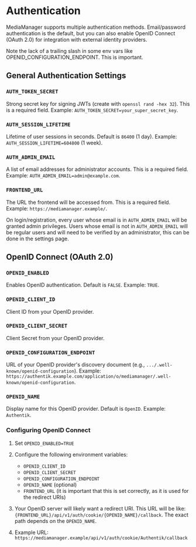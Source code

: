 # Authentication

MediaManager supports multiple authentication methods. Email/password authentication is the default, but you can also
enable OpenID Connect (OAuth 2.0) for integration with external identity providers.

<note>
   Note the lack of a trailing slash in some env vars like OPENID_CONFIGURATION_ENDPOINT. This is important.
</note>

## General Authentication Settings

### `AUTH_TOKEN_SECRET`

Strong secret key for signing JWTs (create with `openssl rand -hex 32`). This is a required field. Example:
`AUTH_TOKEN_SECRET=your_super_secret_key`.

### `AUTH_SESSION_LIFETIME`

Lifetime of user sessions in seconds. Default is `86400` (1 day). Example: `AUTH_SESSION_LIFETIME=604800` (1 week).

### `AUTH_ADMIN_EMAIL`

A list of email addresses for administrator accounts. This is a required field. Example:
`AUTH_ADMIN_EMAIL=admin@example.com`.

### `FRONTEND_URL`

The URL the frontend will be accessed from. This is a required field. Example: `https://mediamanager.example/`.

<note>
On login/registration, every user whose email is in <code>AUTH_ADMIN_EMAIL</code> will be granted admin privileges.
Users whose email is not in <code>AUTH_ADMIN_EMAIL</code> will be regular users and will need to be verified by an administrator,
this can be done in the settings page.
</note>
<tip>
    <include from="notes.topic" element-id="list-format"/>
</tip>

## OpenID Connect (OAuth 2.0)

### `OPENID_ENABLED`

Enables OpenID authentication. Default is `FALSE`. Example: `TRUE`.

### `OPENID_CLIENT_ID`

Client ID from your OpenID provider.

### `OPENID_CLIENT_SECRET`

Client Secret from your OpenID provider.

### `OPENID_CONFIGURATION_ENDPOINT`

URL of your OpenID provider's discovery document (e.g., `.../.well-known/openid-configuration`). Example:
`https://authentik.example.com/application/o/mediamanager/.well-known/openid-configuration`.

### `OPENID_NAME`

Display name for this OpenID provider. Default is `OpenID`. Example: `Authentik`.

### Configuring OpenID Connect

1. Set `OPENID_ENABLED=TRUE`
2. Configure the following environment variables:
    * `OPENID_CLIENT_ID`
    * `OPENID_CLIENT_SECRET`
    * `OPENID_CONFIGURATION_ENDPOINT`
    * `OPENID_NAME` (optional)
    * `FRONTEND_URL` (it is important that this is set correctly, as it is used for the redirect URIs)
3. Your OpenID server will likely want a redirect URI. This URL will be like:
   `{FRONTEND_URL}/api/v1/auth/cookie/{OPENID_NAME}/callback`. The exact path depends on the `OPENID_NAME`.

4. Example URL: `https://mediamanager.example/api/v1/auth/cookie/Authentik/callback`

